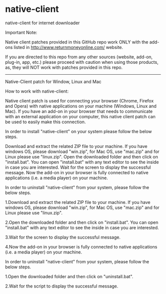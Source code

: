 # native-client
native-client for internet downloader


Important Note:

Native client patches provided in this GitHub repo work ONLY with the add-ons listed in http://www.returnmoneyonline.com/ website.

If you are directed to this repo from any other sources (website, add-on, plug-in, app, etc.) please proceed with caution when using 
those products, as, they will NOT work with patches provided in this repo.

----------------------------------------------------------------------------------------

Native-Client patch for Window, Linux and Mac

How to work with native-client:

Native client patch is used for connecting your browser (Chrome, Firefox and Opera) with native applications on your machine (Windows, Linux and Mac). If you have an add-on in your browser that needs to communicate with an external application on your computer, this native client patch can be used to easily make this connection.

In order to install "native-client" on your system please follow the below steps.

Download and extract the related ZIP file to your machine. If you have windows OS, please download "win.zip", for Mac OS, use "mac.zip" and for Linux please use "linux.zip".
Open the downloaded folder and then click on "install.bat". You can open "install.bat" with any text editor to see the inside in case you are interested.
Wait for the screen to display the successful message.
Now the add-on in your browser is fully connected to native applications (i.e. a media player) on your machine.

In order to uninstall "native-client" from your system, please follow the below steps.

 1.Download and extract the related ZIP file to your machine. If you have windows OS, please download "win.zip", for Mac OS, use "mac.zip" and for Linux please use "linux.zip".
 
 2.Open the downloaded folder and then click on "install.bat". You can open "install.bat" with any text editor to see the inside in case you are interested.
 
 3.Wait for the screen to display the successful message.
 
 4.Now the add-on in your browser is fully connected to native applications (i.e. a media player) on your machine.


In order to uninstall "native-client" from your system, please follow the below steps.

 1.Open the downloaded folder and then click on "uninstall.bat".
 
 2.Wait for the script to display the successful message.
 
